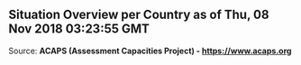 ## Situation Overview per Country as of Thu, 08 Nov 2018 03:23:55 GMT

Source: **ACAPS (Assessment Capacities Project) - https://www.acaps.org**